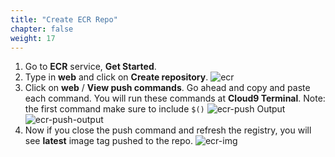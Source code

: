 ```yaml
---
title: "Create ECR Repo"
chapter: false
weight: 17
---
```


1. Go to **ECR** service, **Get Started**.
1. Type in **web** and click on **Create repository**.
![ecr](/images/ecr.png)
1. Click on **web** / **View push commands**. Go ahead and copy and paste each command. You will run these commands at **Cloud9 Terminal**. Note: the first command make sure to include `$()`
![ecr-push](/images/ecr-push.png)
Output
![ecr-push-output](/images/ecr-push-output.png)
1. Now if you close the push command and refresh the registry, you will see **latest** image tag pushed to the repo.
![ecr-img](/images/ecr-img.png)
